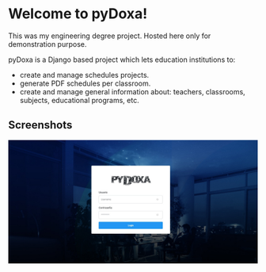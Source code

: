 # Welcome to pyDoxa!

This was my engineering degree project. Hosted here only for demonstration purpose.

pyDoxa is a Django based project which lets education institutions to:

* create and manage schedules projects.
* generate PDF schedules per classroom.
* create and manage general information about: teachers, classrooms, subjects, educational programs, etc.

## Screenshots

![login](/Screenshots/login.jpg "user login")
